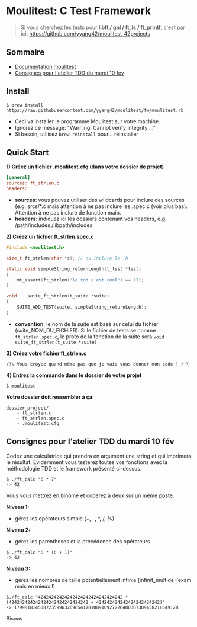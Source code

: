 # Moulitest: C Test Framework

> Si vous cherchez les tests pour **libft / gnl / ft_ls / ft_printf**, c'est par ici: https://github.com/yyang42/moulitest_42projects

## Sommaire

- [Documentation moulitest](#user-content-moulitest-doc)
- [Consignes pour l'atelier TDD du mardi 10 fév](#user-content-atelier-tdd)

<a id="moulitest-doc"></a>
## Install

```shell
$ brew install https://raw.githubusercontent.com/yyang42/moulitest/fw/moulitest.rb
```

- Ceci va installer le programme Moulitest sur votre machine.
- Ignorez ce message: "Warning: Cannot verify integrity ..."
- Si besoin, utilisez ```brew reinstall``` pour... réinstaller


## Quick Start

**1) Créez un fichier .moulitest.cfg (dans votre dossier de projet)**
```ini
[general]
sources: ft_strlen.c
headers:
```

- **sources**: vous pouvez utiliser des wildcards pour inclure des sources (e.g. srcs/*.c mais attention à ne pas inclure les .spec.c (voir plus bas). Attention à ne pas inclure de fonction main.
- **headers**: indiquez ici les dossiers contenant vos headers, e.g. /path/includes /libpath/includes

**2) Créez un fichier ft_strlen.spec.c**
```c
#include <moulitest.h>

size_t ft_strlen(char *s); // ou inclure le .h

static void simpleString_returnLength(t_test *test)
{
	mt_assert(ft_strlen("le tdd c'est cool") == 17);
}

void	suite_ft_strlen(t_suite *suite)
{
	SUITE_ADD_TEST(suite, simpleString_returnLength);
}
```

- **convention**: le nom de la suite est basé sur celui du fichier (suite_NOM_DU_FICHIER). Si le fichier de tests se nomme ```ft_strlen.spec.c```, le proto de la fonction de la suite sera ```void suite_ft_strlen(t_suite *suite)```

**3) Créez votre fichier ft_strlen.c**
```
/!\ Vous croyez quand même pas que je vais vous donner mon code ! /!\
```

**4) Entrez la commande dans le dossier de votre projet**

```shell
$ moulitest
```

**Votre dossier doit ressembler à ça:**
```
dossier_project/
	- ft_strlen.c
	- ft_strlen.spec.c
	- .moulitest.cfg
```

<a id="atelier-tdd"></a>
## Consignes pour l'atelier TDD du mardi 10 fév

Codez une calculatrice qui prendra en argument une string et qui imprimera le résultat.
Evidemment vous testerez toutes vos fonctions avec la méthodologie TDD et le framework présenté ci-dessus.
```
$ ./ft_calc "6 * 7"  
-> 42
```

Vous vous mettrez en binôme et coderez à deux sur un même poste.

**Niveau 1:**
- gérez les opérateurs simple (+, -, *, /, %)  

**Niveau 2:**
- gérez les parenthèses et la précédence des opérateurs

```
$ ./ft_calc "6 * (6 + 1)"
-> 42
```
**Niveau 3:**
- gérez les nombres de taille potentiellement infinie (infinit_mult de l'exam mais en mieux !)
```
$./ft_calc "42424242424242424242424242424242 * (424242424242424242424242424242 + 424242424242424242424242)"
-> 17998181450872359963269054178108910927276400367309458218549128
```

Bisous
